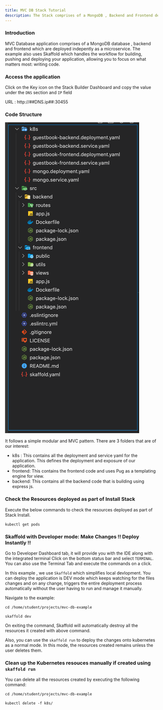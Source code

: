 ```yaml
---
title: MVC DB Stack Tutorial
description: The Stack comprises of a MongoDB , Backend and Frontend deployed as Microservices
---
```


### Introduction

MVC Database application comprises of a MongoDB database , backend and frontend which are deployed indepently as a microservice.
The example also uses Skaffold which handles the workflow for building, pushing and deploying your application, allowing you to focus on what matters most: writing code.

### Access the application

Click on the Key icon on the Stack Builder Dashboard and copy the value under the `DNS` section and `IP` field

URL :  http://##DNS.ip##:30455

### Code Structure

![codestructure](_attachments/mvc-db-structure.png)

It follows a simple modular and MVC pattern. There are 3 folders that are of our interest:
- k8s :  This contains all the deployment and service yaml for the application. This defines the deployment and exposure of our application.
- frontend: This contains the frontend code and uses Pug as a templating engine for view.
- backend: This contains all the backend code that is building using express js.

### Check the Resources deployed as part of Install Stack

Execute the below commands to check the resources deployed as part of Stack Install.

```execute
kubectl get pods
```

### Skaffold with Developer mode: Make Changes !! Deploy Instantly !!

Go to Developer Dashboard tab, it will provide you with the IDE along with the integrated terminal Click on the bottom status bar and select `TERMINAL`. You can also use the Terminal Tab and execute the commands on a click.  


In this example , we use `Skaffold` which simplifies local devlopment. You can deploy the application is DEV mode which keeps watching for the files changes and on any change, triggers the entire deployment process automatically without the user having to run and manage it manually.

Navigate to the example:

```execute
cd /home/student/projects/mvc-db-example
```

```execute
skaffold dev
```

On exiting the command, Skaffold will automatically destroy all the resources it created with above command.


Also, you can use the `skaffold run` to deploy the changes onto kubernetes as a normal mode. In this mode, the resources created remains unless the user deletes them.


### Clean up the Kubernetes resouces manually if created using `skaffold run`

You can delete all the resources created by executing the following command:
```execute
cd /home/student/projects/mvc-db-example
```
```execute
kubectl delete -f k8s/
```
